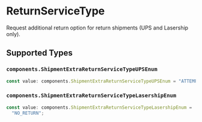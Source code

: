 # ReturnServiceType

Request additional return option for return shipments (UPS and Lasership only).


## Supported Types

### `components.ShipmentExtraReturnServiceTypeUPSEnum`

```typescript
const value: components.ShipmentExtraReturnServiceTypeUPSEnum = "ATTEMPT_1";
```

### `components.ShipmentExtraReturnServiceTypeLasershipEnum`

```typescript
const value: components.ShipmentExtraReturnServiceTypeLasershipEnum =
  "NO_RETURN";
```

